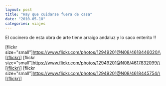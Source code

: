 ```yaml
---
layout: post
title: "Hay que cuidarse fuera de casa"
date: "2010-05-18"
categories: viajes
---
```


El cocinero de esta obra de arte tiene arraigo andaluz y lo saco enterito !!

\[flickr size="small"\]https://www.flickr.com/photos/12949201@N08/4618446020/\[/flickr\] \[flickr size="small"\]https://www.flickr.com/photos/12949201@N08/4617832099/\[/flickr\] \[flickr size="small"\]https://www.flickr.com/photos/12949201@N08/4618445754/\[/flickr\]
